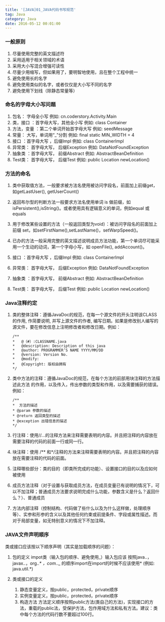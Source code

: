 ```yaml
---
title: '[JAVA]01_JAVA代码书写规范'
tag: Java
category: Java
date: 2016-05-12 00:01:00
---
```


### 一般原则

1.  尽量使用完整的英文描述符
2.  采用适用于相关领域的术语
3.  采用大小写混合增强可读性
4.  尽量少用缩写，但如果用了，要明智地使用，且在整个工程中统一
5.  避免使用长的名字
6.  避免使用类似的名字，或者仅仅是大小写不同的名字
7.  避免使用下划线（除静态常量等）

### 命名的字母大小写问题

1.  包名： 字母全小写     例如:  cn.coderstory.Activity.Main
2.  类，接口 ：首字母大写，其他全小写 例如: class Container
3.  方法，变量 ：第二个单词开始首字母大写 例如:  seedMessage
4.  常量： 大写，单词用“_”分割 例如: final static MIN_WIDTH = 4
5.  接口 ：首字母大写 ，后缀Impl 例如: class ContainerImpl
6.  异常类： 首字母大写， 后缀Exception 例如: DataNotFoundException
7.  抽象类 ：首字母大写， 前缀Abstract 例如: AbstractBeanDefinition
8.  Test类： 首字母大写， 后缀Test 例如: public Location newLocation()

### 方法的命名

1.  类中获取值方法，一般要求被方法名使用被访问字段名，前面加上前缀get，如getLastUser(), getUserCount()
2.  返回布尔型的判断方法一般要求方法名使用单词 is 做前缀，如isPersistent(),isString()。或者使用具有逻辑意义的单词，例如equal 或equals
3.  用于修改某些设置的方法（一般返回类型为void）：被访问字段名的前面加上前缀 set，如setFirstName(),setLastName()，setWarpSpeed()。</p>
4.  已办的方法一般采用完整的英文描述说明成员方法功能，第一个单词尽可能采用一个生动的动词，第一个字母小写，如 openFile(), addAccount()。

5.  接口 ：首字母大写 ，后缀Impl 例如: class ContainerImpl
6.  异常类： 首字母大写， 后缀Exception 例如: DataNotFoundException
7.  抽象类 ：首字母大写， 前缀Abstract 例如: AbstractBeanDefinition
8.  Test类： 首字母大写， 后缀Test 例如: public Location newLocation()

### Java注释约定

1.  类的整体注释：遵循JavaDoc的规范，在每一个源文件的开头注明该CLASS的作用, 作简要说明, 并写上源文件的作者, 编写日期。如果是修改别人编写的源文件，要在修改信息上注明修改者和修改日期。例如：

	    /**
	    *   @（#）:CLASSNAME.java
	    *   @description: Description of this java
	    *   @author: PROGRAMMER’S NAME YYYY/MM/DD
	    *   @version: Version No.
	    *   @modify:
	    *   @Copyright: 版权由拥有
		*/
2.  类中方法的注释：遵循JavaDoc的规范，在每个方法的前部用块注释的方法描述此方法
的作用，以及传入，传出参数的类型和作用，以及需要捕获的错误。
例如：

		/**
		*  方法的描述
		* @param 参数的描述
		* @return 返回类型的描述
		* @exception 出错信息的描述
		*/

3.  行注释：使用//…的注释方法来注释需要表明的内容。并且把注释的内容放在需要注释的代码的前面一行或同一行。

4.  块注释：使用 /&#42;&#42; 和&#42;/注释的方法来注释需要表明的内容。并且把注释的内容放在需要注释的代码的前面。

5.  注释哪些部分：类的目的（即类所完成的功能）、设置接口的目的以及应如何被使用

6.  成员方法注释（对于设置与获取成员方法，在成员变量已有说明的情况下，可以不加注释；普通成员方法要求说明完成什么功能，参数含义是什么？返回什么？）、普通成员

7.  方法内部注释（控制结构、代码做了些什么以及为什么这样做，处理顺序等）、实参和形参的含义以及其他任何约束或前提条件、字段或属性描述。而对于局部变量，如无特别意义的情况下不加注释。

### JAVA文件声明顺序

类或接口应该按以下顺序声明（其实是加载顺序的问题）：

1.  包的定义
impot类（输入包的顺序、避免使用_）输入包应该   按照java._._，javax._._，org._.* ，com._._   的顺序import在import的时候不应该使用* (例如:  java.util.*)
2.  类或接口的定义

    1.  静态变量定义，按public，protected，private顺序
    2.  实例变量定义，按public，protected，private顺序
    3.  构造方法
	方法定义顺序按照public方法(类自己的方法)，实现接口的方法，重载的public法，受保护方法，包作用域方法和私有方法。建议：类中每个方法的代码行数不要超过100行。
